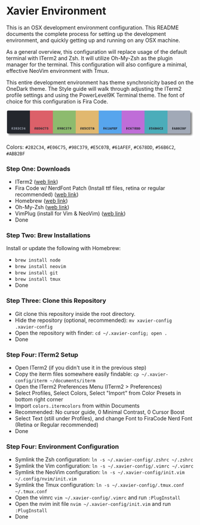 # Xavier Environment

This is an OSX development environment configuration. This README documents the complete process for setting up the development environment, and quickly getting up and running on any OSX machine.

As a general overview, this configuration will replace usage of the default terminal with ITerm2 and Zsh. It will utilize Oh-My-Zsh as the plugin manager for the terminal. This configuration will also configure a minimal, effective NeoVim environment with Tmux.

This entire development environment has theme synchronicity based on the OneDark theme. The Style guide will walk through adjusting the ITerm2 profile settings and using the PowerLevel9K Terminal theme. The font of choice for this configuration is Fira Code.

![Color Reference](https://raw.githubusercontent.com/Rheisen/xavier-config/master/images/color_reference.png)

Colors: `#282C34`, `#E06C75`, `#98C379`, `#E5C07B`, `#61AFEF`, `#C678DD`, `#56B6C2`, `#ABB2BF`

### Step One: Downloads

- ITerm2 ([web link](https://iterm2.com/downloads.html))
- Fira Code w/ NerdFont Patch (Install ttf files, retina or regular recommended) ([web link](https://github.com/ryanoasis/nerd-fonts/tree/master/patched-fonts/FiraCode))
- Homebrew ([web link](https://brew.sh/))
- Oh-My-Zsh ([web link](https://github.com/ohmyzsh/ohmyzsh))
- VimPlug (install for Vim & NeoVim) ([web link](https://github.com/junegunn/vim-plug))
- Done

### Step Two: Brew Installations

Install or update the following with Homebrew:

- `brew install node`
- `brew install neovim`
- `brew install git`
- `brew install tmux`
- Done

### Step Three: Clone this Repository

- Git clone this repository inside the root directory.
- Hide the repository (optional, recommended): `mv xavier-config .xavier-config`
- Open the repository with finder: `cd ~/.xavier-config; open .`
- Done

### Step Four: ITerm2 Setup

- Open ITerm2 (if you didn't use it in the previous step)
- Copy the iterm files somewhere easily findable: `cp ~/.xavier-config/iterm ~/documents/iterm`
- Open the ITerm2 Preferences Menu (ITerm2 > Preferences)
- Select Profiles, Select Colors, Select "Import" from Color Presets in bottom right corner
- Import `colors.itermcolors` from within Documents
- Recommended: No cursor guide, 0 Minimal Contrast, 0 Cursor Boost
- Select Text (still under Profiles), and change Font to FiraCode Nerd Font (Retina or Regular recommended)
- Done

### Step Four: Environment Configuration

- Symlink the Zsh configuration: `ln -s ~/.xavier-config/.zshrc ~/.zshrc`
- Symlink the Vim configuration: `ln -s ~/.xavier-config/.vimrc ~/.vimrc`
- Symlink the NeoVim configuration: `ln -s ~/.xavier-config/init.vim ~/.config/nvim/init.vim`
- Symlink the Tmux configuration: `ln -s ~/.xavier-config/.tmux.conf ~/.tmux.conf`
- Open the vimrc `vim ~/.xavier-config/.vimrc` and run `:PlugInstall`
- Open the nvim init file `nvim ~/.xavier-config/init.vim` and run `:PlugInstall` 
- Done
